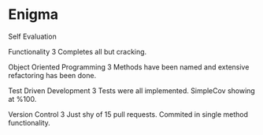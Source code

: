 # Enigma

Self Evaluation

Functionality 3 Completes all but cracking.

Object Oriented Programming 3 Methods have been named and extensive refactoring has been done.

Test Driven Development 3 Tests were all implemented. SimpleCov showing at %100. 

Version Control 3 Just shy of 15 pull requests. Commited in single method functionality.
